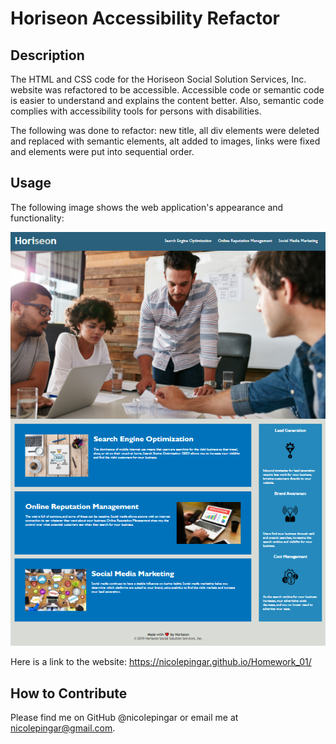 # Horiseon Accessibility Refactor

## Description
The HTML and CSS code for the Horiseon Social Solution Services, Inc. website was refactored to be accessible. Accessible code or semantic code is easier to understand and explains the content better. Also, semantic code complies with accessibility tools for persons with disabilities. 

The following was done to refactor: new title, all div elements were deleted and replaced with semantic elements, alt added to images, links were fixed and elements were put into sequential order. 

## Usage

The following image shows the web application's appearance and functionality:

!["Photo of webiste."](/assets/images/site-view.png)

Here is a link to the website: https://nicolepingar.github.io/Homework_01/

## How to Contribute
Please find me on GitHub @nicolepingar or email me at nicolepingar@gmail.com. 
